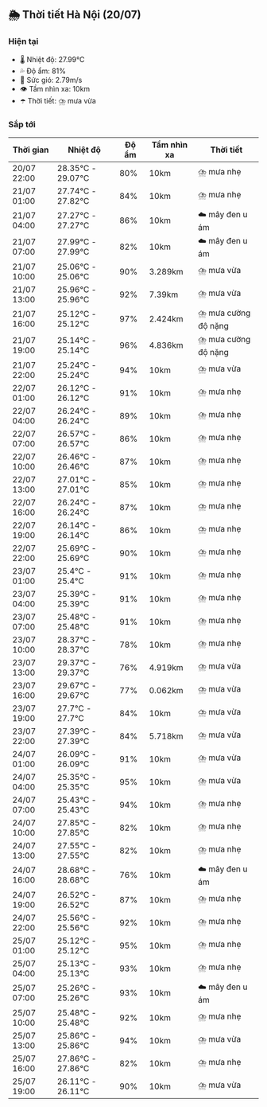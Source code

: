## 🌦️ Thời tiết Hà Nội (20/07)

### Hiện tại

- 🌡️ Nhiệt độ: 27.99℃
- 💦 Độ ẩm: 81%
- 💨 Sức gió: 2.79m/s
- 👁️ Tầm nhìn xa: 10km
- ☂️ Thời tiết: ⛈️ mưa vừa

### Sắp tới

| Thời gian | Nhiệt độ | Độ ẩm | Tầm nhìn xa | Thời tiết |
| --- | --- | --- | --- | --- |
| 20/07 22:00 | 28.35℃ - 29.07℃ | 80% | 10km | ⛈️ mưa nhẹ |
| 21/07 01:00 | 27.74℃ - 27.82℃ | 84% | 10km | ⛈️ mưa nhẹ |
| 21/07 04:00 | 27.27℃ - 27.27℃ | 86% | 10km | ☁️ mây đen u ám |
| 21/07 07:00 | 27.99℃ - 27.99℃ | 82% | 10km | ☁️ mây đen u ám |
| 21/07 10:00 | 25.06℃ - 25.06℃ | 90% | 3.289km | ⛈️ mưa vừa |
| 21/07 13:00 | 25.96℃ - 25.96℃ | 92% | 7.39km | ⛈️ mưa vừa |
| 21/07 16:00 | 25.12℃ - 25.12℃ | 97% | 2.424km | ⛈️ mưa cường độ nặng |
| 21/07 19:00 | 25.14℃ - 25.14℃ | 96% | 4.836km | ⛈️ mưa cường độ nặng |
| 21/07 22:00 | 25.24℃ - 25.24℃ | 94% | 10km | ⛈️ mưa vừa |
| 22/07 01:00 | 26.12℃ - 26.12℃ | 91% | 10km | ⛈️ mưa nhẹ |
| 22/07 04:00 | 26.24℃ - 26.24℃ | 89% | 10km | ⛈️ mưa nhẹ |
| 22/07 07:00 | 26.57℃ - 26.57℃ | 86% | 10km | ⛈️ mưa nhẹ |
| 22/07 10:00 | 26.46℃ - 26.46℃ | 87% | 10km | ⛈️ mưa nhẹ |
| 22/07 13:00 | 27.01℃ - 27.01℃ | 85% | 10km | ⛈️ mưa nhẹ |
| 22/07 16:00 | 26.24℃ - 26.24℃ | 87% | 10km | ⛈️ mưa nhẹ |
| 22/07 19:00 | 26.14℃ - 26.14℃ | 86% | 10km | ⛈️ mưa nhẹ |
| 22/07 22:00 | 25.69℃ - 25.69℃ | 90% | 10km | ⛈️ mưa nhẹ |
| 23/07 01:00 | 25.4℃ - 25.4℃ | 91% | 10km | ⛈️ mưa nhẹ |
| 23/07 04:00 | 25.39℃ - 25.39℃ | 91% | 10km | ⛈️ mưa nhẹ |
| 23/07 07:00 | 25.48℃ - 25.48℃ | 91% | 10km | ⛈️ mưa nhẹ |
| 23/07 10:00 | 28.37℃ - 28.37℃ | 78% | 10km | ⛈️ mưa nhẹ |
| 23/07 13:00 | 29.37℃ - 29.37℃ | 76% | 4.919km | ⛈️ mưa vừa |
| 23/07 16:00 | 29.67℃ - 29.67℃ | 77% | 0.062km | ⛈️ mưa vừa |
| 23/07 19:00 | 27.7℃ - 27.7℃ | 84% | 10km | ⛈️ mưa vừa |
| 23/07 22:00 | 27.39℃ - 27.39℃ | 84% | 5.718km | ⛈️ mưa vừa |
| 24/07 01:00 | 26.09℃ - 26.09℃ | 91% | 10km | ⛈️ mưa vừa |
| 24/07 04:00 | 25.35℃ - 25.35℃ | 95% | 10km | ⛈️ mưa vừa |
| 24/07 07:00 | 25.43℃ - 25.43℃ | 94% | 10km | ⛈️ mưa nhẹ |
| 24/07 10:00 | 27.85℃ - 27.85℃ | 82% | 10km | ⛈️ mưa nhẹ |
| 24/07 13:00 | 27.55℃ - 27.55℃ | 82% | 10km | ⛈️ mưa nhẹ |
| 24/07 16:00 | 28.68℃ - 28.68℃ | 76% | 10km | ☁️ mây đen u ám |
| 24/07 19:00 | 26.52℃ - 26.52℃ | 87% | 10km | ⛈️ mưa nhẹ |
| 24/07 22:00 | 25.56℃ - 25.56℃ | 92% | 10km | ⛈️ mưa nhẹ |
| 25/07 01:00 | 25.12℃ - 25.12℃ | 95% | 10km | ⛈️ mưa nhẹ |
| 25/07 04:00 | 25.13℃ - 25.13℃ | 93% | 10km | ⛈️ mưa nhẹ |
| 25/07 07:00 | 25.26℃ - 25.26℃ | 93% | 10km | ☁️ mây đen u ám |
| 25/07 10:00 | 25.48℃ - 25.48℃ | 92% | 10km | ⛈️ mưa nhẹ |
| 25/07 13:00 | 25.86℃ - 25.86℃ | 94% | 10km | ⛈️ mưa vừa |
| 25/07 16:00 | 27.86℃ - 27.86℃ | 82% | 10km | ⛈️ mưa nhẹ |
| 25/07 19:00 | 26.11℃ - 26.11℃ | 90% | 10km | ⛈️ mưa vừa |
